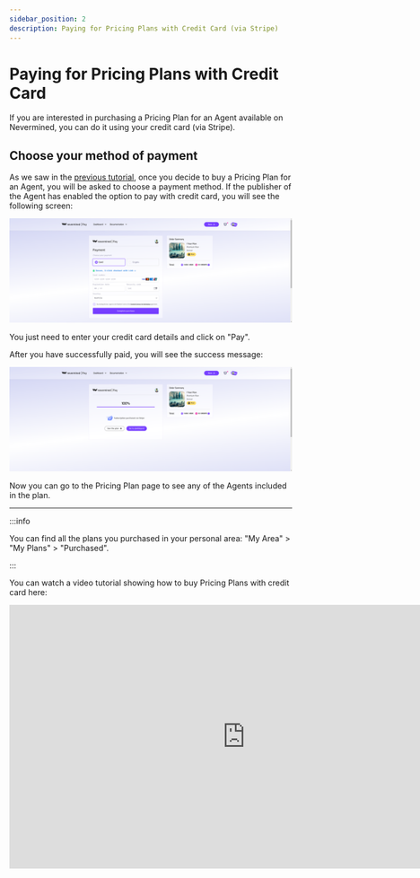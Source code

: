 ```yaml
---
sidebar_position: 2
description: Paying for Pricing Plans with Credit Card (via Stripe)
---
```


# Paying for Pricing Plans with Credit Card

If you are interested in purchasing a Pricing Plan for an Agent available on Nevermined, you can do it using your credit card (via Stripe).

## Choose your method of payment

As we saw in the [previous tutorial](search-and-purchase), once you decide to buy a Pricing Plan for an Agent, you will be asked to choose a payment method. If the publisher of the Agent has enabled the option to pay with credit card, you will see the following screen:

<p align="center"><img src="/images/tutorials/stripe/checkout_stripe_00.png" width="600" /></p>

You just need to enter your credit card details and click on "Pay".

After you have successfully paid, you will see the success message:

<p align="center"><img src="/images/tutorials/stripe/checkout_stripe_confirmation.png" width="600" /></p>

Now you can go to the Pricing Plan page to see any of the Agents included in the plan.

---

:::info

You can find all the plans you purchased in your personal area: "My Area" > "My Plans" > "Purchased".

:::

You can watch a video tutorial showing how to buy Pricing Plans with credit card here:

<p align="center">
<iframe width="840" height="470" src="https://www.youtube.com/embed/6Ba5RuTQY68?si=3gJqKfn8P8t4A7ok" title="YouTube video player" frameborder="0" allow="accelerometer; autoplay; clipboard-write; encrypted-media; gyroscope; picture-in-picture; web-share" allowfullscreen></iframe>
</p>